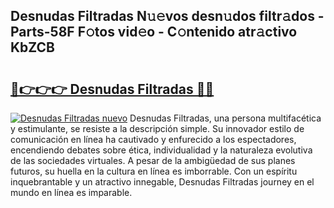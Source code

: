 ## Desnudas Filtradas N𝚞𝚎vos desn𝚞dos filtr𝚊dos - Parts-58F F𝚘tos vid𝚎o - C𝚘ntenido atr𝚊ctivo KbZCB

# <h2><a href="http://mb4wvg.tromn.icu/?c=Desnudas+Filtradas">🔗👉👉👉 Desnudas Filtradas 🔗🔗</a></h2>

[![Desnudas Filtradas nuevo](https://i.imgur.com/pEAQMta.gif)](http://mb4wvg.tromn.icu/?c=Desnudas+Filtradas)
Desnudas Filtradas, una persona multifacética y estimulante, se resiste a la descripción simple. Su innovador estilo de comunicación en línea ha cautivado y enfurecido a los espectadores, encendiendo debates sobre ética, individualidad y la naturaleza evolutiva de las sociedades virtuales. A pesar de la ambigüedad de sus planes futuros, su huella en la cultura en línea es imborrable. Con un espíritu inquebrantable y un atractivo innegable, Desnudas Filtradas journey en el mundo en línea es imparable.
